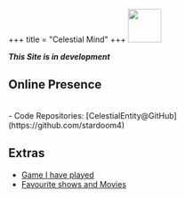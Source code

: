 +++
title = "Celestial Mind"
+++
<img src="/rei12.png" style="lenght:60px;width:60px;"><br>

***This Site is in development***
## Online Presence
<div id="statuscafe"><div id="statuscafe-username"></div><div id="statuscafe-content"></div></div><script src="https://status.cafe/current-status.js?name=celestialentity" defer></script><br>
- Code Repositories: [CelestialEntity@GitHub](https://github.com/stardoom4)

## Extras

- [Game I have played](@/game.md)
- [Favourite shows and Movies](@/show.md)

